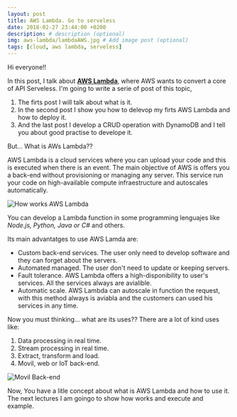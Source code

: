 ```yaml
---
layout: post
title: AWS Lambda. Go to serveless
date: 2018-02-27 23:44:00 +0200
description: # description (optional)
img: aws-lambda/lambdaAWS.jpg # Add image post (optional)
tags: [cloud, aws lambda, serveless]
---
```


Hi everyone!!

In this post, I talk about __[AWS Lambda](https://aws.amazon.com/es/lambda/)__, where AWS wants to convert a core of API Serveless.
I'm going to write a serie of post of this topic, 
1. The firts post I will talk about what is it.
2. In the second post I show you how to delevop my firts AWS Lambda and how to deploy it.
3. And the last post I develop a CRUD operation with DynamoDB and I tell you about good practise to develope it.

But... What is AWs Lambda??

AWS Lambda is a cloud services where you can upload your code and this is executed when there is an event. The main objective of AWS is offers you a back-end without
provisioning or managing any server. This service run your code on high-available compute
infraestructure and autoscales automatically.

![How works AWS Lambda]({{site.baseurl}}/assets/img/aws-lambda/FuncionamientoAWSLambda.png)

You can develop a Lambda function in some programming lenguajes like *Node.js, Python, Java or C#* and others.

Its main advantatges to use AWS Lamda are:

* Custom back-end services. The user only need to develop software and they can forget about the servers.
* Automated managed. The user don't need to update or keeping servers.
* Fault tolerance. AWS Lambda offers a high-disponibility to user's services. All the services always are avialible.
* Automatic scale. AWS Lambda can autoscale in function the request, with this method always is aviabla and the customers can used his services in any time.


Now you must thinking... what are its uses??
There are a lot of kind uses like:
1. Data processing in real time.
2. Stream processing in real time.
3. Extract, transform and load.
4. Movil, web or IoT back-end.

![Movil Back-end]({{site.baseurl}}/assets/img/aws-lambda/arq_movil_back.png)

Now, You have a litle concept about what is AWS Lambda and how to use it. The next lectures I am goingo to show how works and execute and example.

